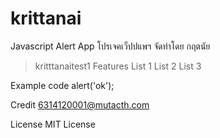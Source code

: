 # krittanai
Javascript Alert App
โปรเจคเว็ปปแพฯ จัดทำโดย กฤตนัย
>kritttanaitest1
>Features
List 1
List 2
List 3

Example code
<javascipt>
    alert('ok');
<javascipt>
  
Credit
  6314120001@mutacth.com
  
License
MIT License
